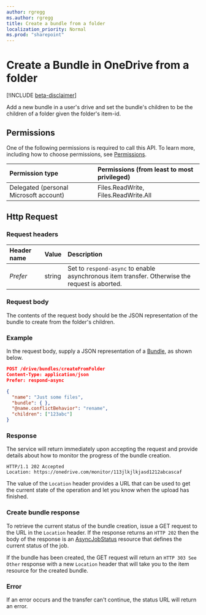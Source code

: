 ```yaml
---
author: rgregg
ms.author: rgregg
title: Create a bundle from a folder
localization_priority: Normal
ms.prod: "sharepoint"
---
```


# Create a Bundle in OneDrive from a folder

[!INCLUDE [beta-disclaimer](../../includes/beta-disclaimer.md)]

Add a new bundle in a user's drive and set the bundle's children to be the children of a folder given the folder's item-id.

## Permissions

One of the following permissions is required to call this API. To learn more, including how to choose permissions, see [Permissions](/graph/permissions-reference).

|Permission type      | Permissions (from least to most privileged)              |
|:--------------------|:---------------------------------------------------------|
|Delegated (personal Microsoft account) | Files.ReadWrite, Files.ReadWrite.All    |

## Http Request

### Request headers

| Header name | Value  | Description
|:------------|:-------|:------------------------------------------------------
| _Prefer_    | string | Set to `respond-async` to enable asynchronous item transfer. Otherwise the request is aborted.

### Request body

The contents of the request body should be the JSON representation of the bundle to create from the folder's children.

### Example

In the request body, supply a JSON representation of a [Bundle][], as shown below.

<!-- { "blockType": "request", "name": "create-bundle-from-folder" } -->

```json
POST /drive/bundles/createFromFolder
Content-Type: application/json
Prefer: respond-async

{
  "name": "Just some files",
  "bundle": { },
  "@name.conflictBehavior": "rename",
  "children": ["123abc"]
}
```

### Response

The service will return immediately upon accepting the request and provide details about how to monitor the progress of the bundle creation.

<!-- { "blockType": "response" } -->

```http
HTTP/1.1 202 Accepted
Location: https://onedrive.com/monitor/113jlkjlkjasd1212abcascaf
```

The value of the `Location` header provides a URL that can be used to get the current state of the operation and let you know when the upload has finished.

### Create bundle response

To retrieve the current status of the bundle creation, issue a GET request to  the URL in the `Location` header.
If the response returns an `HTTP 202` then the body of the response is an [AsyncJobStatus][] resource that defines the current status of the job.

If the bundle has been created, the GET request will return an  `HTTP 303 See Other` response with a new `Location` header that will take you to the item resource for the created bundle.

### Error

If an error occurs and the transfer can't continue, the status URL will return an error.

[AsyncJobStatus]: ../resources/asyncJobStatus.md
[Bundle]: ../resources/bundle.md

<!-- {
  "type": "#page.annotation",
  "description": "Create a new bundle.",
  "keywords": "create,bundle",
  "section": "documentation",
  "tocPath": "Bundles/Create"
} -->
